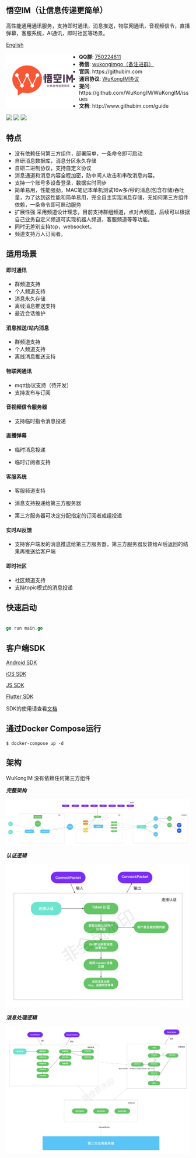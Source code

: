 ##  悟空IM（让信息传递更简单）

高性能通用通讯服务，支持即时通讯，消息推送，物联网通讯，音视频信令，直播弹幕，客服系统，AI通讯，即时社区等场景。

[English](./README_EN.md)

<p align="center">
<img align="left" width="200" src="./docs/logo.png">
<ul>
<li><strong>QQ群</strong>: <a href="#">750224611</a></li>
<li><strong>微信</strong>: <a href="#">wukongimgo（备注进群）</a></li>
<li><strong>官网</strong>: https://githubim.com</li>
<li><strong>通讯协议</strong>: <a href="./docs/protocol.md">WuKongIM协议</a></li>
<li><strong>提问</strong>: https://github.com/WuKongIM/WuKongIM/issues</li>
<li><strong>文档</strong>: http://www.githubim.com/guide</li>
</ul>
</p>

[![](https://img.shields.io/github/license/WuKongIM/WuKongIM?color=yellow&style=flat-square)](./LICENSE)
[![](https://img.shields.io/badge/go-%3E%3D1.17-30dff3?style=flat-square&logo=go)](https://github.com/WuKongIM/WuKongIM)
[![](https://img.shields.io/badge/go%20report-A+-brightgreen.svg?style=flat)](https://goreportcard.com/report/github.com/WuKongIM/WuKongIM)

## 特点

* 没有依赖任何第三方组件，部署简单，一条命令即可启动
* 自研消息数据库，消息分区永久存储
* 自研二进制协议，支持自定义协议
* 消息通道和消息内容全程加密，防中间人攻击和串改消息内容。
* 支持一个账号多设备登录，数据实时同步
* 简单易用，性能强劲，MAC笔记本单机测试16w多/秒的消息(包含存储)吞吐量，为了达到这性能和简单易用，完全自主实现消息存储，无如何第三方组件依赖，一条命令即可启动服务
* 扩展性强 采用频道设计理念，目前支持群组频道，点对点频道，后续可以根据自己业务自定义频道可实现机器人频道，客服频道等等功能。
* 同时无差别支持tcp，websocket。
* 频道支持万人订阅者。


## 适用场景

#### 即时通讯

* 群频道支持
* 个人频道支持
* 消息永久存储
* 离线消息推送支持
* 最近会话维护

#### 消息推送/站内消息

* 群频道支持
* 个人频道支持
* 离线消息推送支持

#### 物联网通讯

* mqtt协议支持（待开发）
* 支持发布与订阅

#### 音视频信令服务器

* 支持临时指令消息投递

#### 直播弹幕

* 临时消息投递

* 临时订阅者支持

#### 客服系统

* 客服频道支持

* 消息支持投递给第三方服务器

* 第三方服务器可决定分配指定的订阅者成组投递

#### 实时AI反馈

* 支持客户端发的消息推送给第三方服务器，第三方服务器反馈给AI后返回的结果再推送给客户端

#### 即时社区

* 社区频道支持
* 支持topic模式的消息投递


## 快速启动

```go 

go run main.go

```

## 客户端SDK

[Android SDK](https://github.com/WuKongIM/WuKongIMAndroidSDK.git)

[iOS SDK](https://github.com/WuKongIM/WuKongIMiOSSDK.git)

[JS SDK](https://github.com/WuKongIM/WuKongIMJSSDK.git)

[Flutter SDK](https://github.com/WuKongIM/WuKongIMFlutterSDK.git)

SDK的使用请查看[文档](http://www.githubim.com/docs)

## 通过Docker Compose运行

```
$ docker-compose up -d
```

## 架构

WuKongIM 没有依赖任何第三方组件

***完整架构***

<img src="./docs/architecture/architecture.png" alt="Architecture"/>

***认证逻辑***

<img src="./docs/architecture/auth.png" alt="Architecture"/>

***消息处理逻辑***

<img src="./docs/architecture/processmsg.png" alt="Architecture"/>

